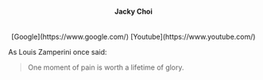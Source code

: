 <p align="center">
  <b>Jacky Choi</b><br>
    <br><br>
[Google](https://www.google.com/)
[Youtube](https://www.youtube.com/)





















As Louis Zamperini once said:

>One moment of pain is worth a lifetime of glory.
